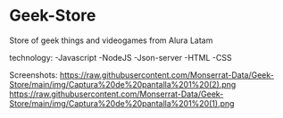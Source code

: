 # Geek-Store
Store of geek things and videogames from Alura Latam

technology:
-Javascript
-NodeJS
-Json-server
-HTML
-CSS

Screenshots:
<span> https://raw.githubusercontent.com/Monserrat-Data/Geek-Store/main/img/Captura%20de%20pantalla%201%20(2).png</span>
<span> https://raw.githubusercontent.com/Monserrat-Data/Geek-Store/main/img/Captura%20de%20pantalla%201%20(1).png </span>
